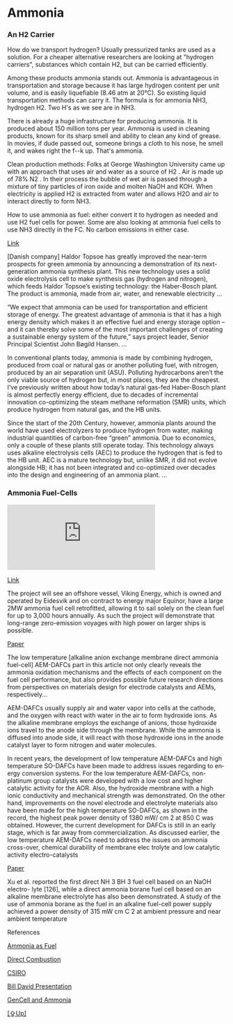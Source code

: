 # Ammonia

### An H2 Carrier

How do we transport hydrogen? Usually pressurized tanks are used as a
solution. For a cheaper alternative researchers are looking at
"hydrogen carriers", substances which contain H2, but can be carried
efficiently.

Among these products ammonia stands out. Ammonia is advantageous in
transportation and storage because it has large hydrogen content per
unit volume, and is easily liquefiable (8.46 atm at 20°C). So existing
liquid transportation methods can carry it. The formula is for ammonia
NH3, hydrogen H2. Two H's as we see are in NH3.

There is already a huge infrastructure for producing ammonia. It is
produced about 150 million tons per year. Ammonia is used in cleaning
products, known for its sharp smell and ability to clean any kind of
grease. In movies, if dude passed out, someone brings a cloth to his
nose, he smell it, and wakes right the f--k up. That's ammonia.

Clean production methods: Folks at George Washington University came
up with an approach that uses air and water as a source of H2 . Air is
made up of 78% N2 . In their process the bubble of wet air is passed
through a mixture of tiny particles of iron oxide and molten NaOH and
KOH. When electricity is applied H2 is extracted from water and allows
H2O and air to interact directly to form NH3.

How to use ammonia as fuel: either convert it to hydrogen as needed
and use H2 fuel cells for power. Some are also looking at ammonia fuel
cells to use NH3 directly in the FC. No carbon emissions in either
case.

[Link](https://ammoniaindustry.com/haldor-topsoes-solid-oxide-electrolyzer/)

[Danish company] Haldor Topsoe has greatly improved the near-term
prospects for green ammonia by announcing a demonstration of its
next-generation ammonia synthesis plant. This new technology uses a
solid oxide electrolysis cell to make synthesis gas (hydrogen and
nitrogen), which feeds Haldor Topsoe’s existing technology: the
Haber-Bosch plant. The product is ammonia, made from air, water, and
renewable electricity ...

“We expect that ammonia can be used for transportation and efficient
storage of energy. The greatest advantage of ammonia is that it has a
high energy density which makes it an effective fuel and energy
storage option – and it can thereby solve some of the most important
challenges of creating a sustainable energy system of the future,”
says project leader, Senior Principal Scientist John Bøgild Hansen. ...

In conventional plants today, ammonia is made by combining hydrogen,
produced from coal or natural gas or another polluting fuel, with
nitrogen, produced by an air separation unit (ASU). Polluting
hydrocarbons aren’t the only viable source of hydrogen but, in most
places, they are the cheapest. I’ve previously written about how
today’s natural gas-fed Haber-Bosch plant is almost perfectly energy
efficient, due to decades of incremental innovation co-optimizing the
steam methane reformation (SMR) units, which produce hydrogen from
natural gas, and the HB units.

Since the start of the 20th Century, however, ammonia plants around
the world have used electrolyzers to produce hydrogen from water,
making industrial quantities of carbon-free “green” ammonia. Due to
economics, only a couple of these plants still operate today. This
technology always uses alkaline electrolysis cells (AEC) to produce
the hydrogen that is fed to the HB unit. AEC is a mature technology
but, unlike SMR, it did not evolve alongside HB; it has not been
integrated and co-optimized over decades into the design and
engineering of an ammonia plant. ...

<a name='afc'/>

### Ammonia Fuel-Cells

<iframe width="340"  src="https://www.youtube.com/embed/5ejL65tKsGM?start=452" title="SIP Energy Carriers -The Innovation for Ammonia Fuel in Japan-" frameborder="0" allow="accelerometer; autoplay; clipboard-write; encrypted-media; gyroscope; picture-in-picture; web-share" allowfullscreen></iframe>

[Link](https://www.logisticsmiddleeast.com/34956-major-project-to-convert-offshore-vessel-to-run-on-ammonia-powered-fuel-cell)

The project will see an offshore vessel, Viking Energy, which is owned
and operated by Eidesvik and on contract to energy major Equinor, have
a large 2MW ammonia fuel cell retrofitted, allowing it to sail solely
on the clean fuel for up to 3,000 hours annually. As such the project
will demonstrate that long-range zero-emission voyages with high power
on larger ships is possible.

[Paper](https://research.polyu.edu.hk/en/publications/carbon-free-sustainable-energy-technology-direct-ammonia-fuel-cel)

The low temperature [alkaline anion exchange membrane direct ammonia
fuel-cell] AEM-DAFCs part in this article not only clearly reveals the
ammonia oxidation mechanisms and the effects of each component on the
fuel cell performance, but also provides possible future research
directions from perspectives on materials design for electrode
catalysts and AEMs, respectively...

AEM-DAFCs usually supply air and water vapor into cells at the
cathode, and the oxygen with react with water in the air to form
hydroxide ions. As the alkaline membrane employs the exchange of
anions, those hydroxide ions travel to the anode side through the
membrane. While the ammonia is diffused into anode side, it will react
with those hydroxide ions in the anode catalyst layer to form nitrogen
and water molecules.

In recent years, the development of low temperature AEM-DAFCs and high
temperature SO-DAFCs have been made to address issues regarding to en­
ergy conversion systems. For the low temperature AEM-DAFCs, non-
platinum group catalysts were developed with a low cost and higher
catalytic activity for the AOR. Also, the hydroxide membrane with a
high ionic conductivity and mechanical strength was demonstrated. On
the other hand, improvements on the novel electrode and electrolyte
materials also have been made for the high temperature SO-DAFCs, as
shown in the record, the highest peak power density of 1380 mW/ cm 2
at 850 C was obtained. However, the current development for DAFCs is
still in an early stage, which is far away from commercialization. As
discussed earlier, the low temperature AEM-DAFCs need to address the
issues on ammonia cross-over, chemical durability of membrane elec­
trolyte and low catalytic activity electro-catalysts

[Paper](https://www.researchgate.net/publication/294579196_Ammonia-fed_fuel_cells_A_comprehensive_review)

Xu et al.  reported the first direct NH 3 BH 3 fuel cell based on an
NaOH electro- lyte [126], while a direct ammonia borane fuel cell
based on an alkaline membrane electrolyte has also been
demonstrated. A study of the use of ammonia borane as the fuel in an
alkaline fuel-cell power supply achieved a power density of 315 mW cm
C 2 at ambient pressure and near ambient temperature

References

[Ammonia as Fuel](https://youtu.be/5ejL65tKsGM)

[Direct Combustion](https://youtu.be/5ejL65tKsGM?t=107)

[CSIRO](../../2018/10/csiro.html)

[Bill David Presentation](https://youtu.be/qEut7o-b5hY?t=250)

[GenCell and Ammonia](2019/07/gencell.html)

[[⇪Up]](h2-storage.html)
